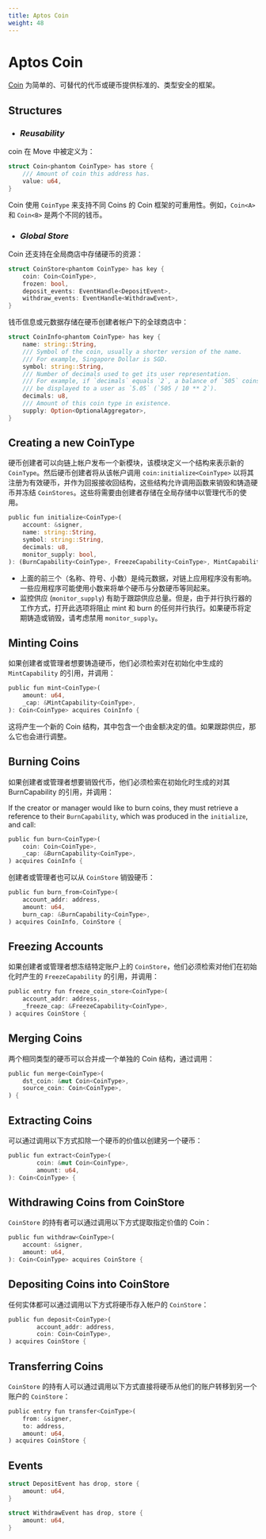 ```yaml
---
title: Aptos Coin
weight: 48
---
```


# Aptos Coin

[Coin](https://github.com/aptos-labs/aptos-core/blob/main/aptos-move/framework/aptos-framework/sources/coin.move) 为简单的、可替代的代币或硬币提供标准的、类型安全的框架。
<!-- [Coin](https://github.com/aptos-labs/aptos-core/blob/main/aptos-move/framework/aptos-framework/sources/coin.move) provides a standard, typesafe framework for simple, fungible tokens or coins. -->

## Structures <a href="#structures" id="structures"></a>

* ### _Reusability_ <a href="#reusability" id="reusability"></a>

<!-- A coin is defined in Move as: -->
coin 在 Move 中被定义为：

```rust
struct Coin<phantom CoinType> has store {
    /// Amount of coin this address has.
    value: u64,
}
```

Coin 使用 `CoinType` 来支持不同 Coins 的 Coin 框架的可重用性。例如，`Coin<A>` 和 `Coin<B>` 是两个不同的钱币。

<!-- A Coin uses the `CoinType` to support re-usability of the Coin framework for distinct Coins. For example, `Coin<A>` and `Coin<B>` are two distinct coins. -->

* ### _Global Store_ <a href="#reusability" id="reusability"></a>

<!-- Coin also supports a resource for storing coins in global store: -->
Coin 还支持在全局商店中存储硬币的资源：

```rust
struct CoinStore<phantom CoinType> has key {
    coin: Coin<CoinType>,
    frozen: bool,
    deposit_events: EventHandle<DepositEvent>,
    withdraw_events: EventHandle<WithdrawEvent>,
}
```

钱币信息或元数据存储在硬币创建者帐户下的全球商店中：
<!-- Coin information or metadata is stored in global store under the coin creators account: -->

```rust
struct CoinInfo<phantom CoinType> has key {
    name: string::String,
    /// Symbol of the coin, usually a shorter version of the name.
    /// For example, Singapore Dollar is SGD.
    symbol: string::String,
    /// Number of decimals used to get its user representation.
    /// For example, if `decimals` equals `2`, a balance of `505` coins should
    /// be displayed to a user as `5.05` (`505 / 10 ** 2`).
    decimals: u8,
    /// Amount of this coin type in existence.
    supply: Option<OptionalAggregator>,
}
```

## Creating a new CoinType <a href="#creating-a-new-cointype" id="creating-a-new-cointype"></a>

硬币创建者可以向链上帐户发布一个新模块，该模块定义一个结构来表示新的 `CoinType`。然后硬币创建者将从该帐户调用 `coin:initialize<CoinType>` 以将其注册为有效硬币，并作为回报接收回结构，这些结构允许调用函数来销毁和铸造硬币并冻结 `CoinStores`。这些将需要由创建者存储在全局存储中以管理代币的使用。

<!-- A coin creator can publish to an on-chain account a new module that defines a struct to represent a new `CoinType`. The coin creator will then call `coin:initialize<CoinType>` from that account to register this as a valid coin, and in return receive back structs that enable calling the functions to burn and mint coins and freeze `CoinStore`s. These will need to be stored in global storage by the creator to manage the use of the coin. -->

```rust
public fun initialize<CoinType>(
    account: &signer,
    name: string::String,
    symbol: string::String,
    decimals: u8,
    monitor_supply: bool,
): (BurnCapability<CoinType>, FreezeCapability<CoinType>, MintCapability<CoinType>) {
```

* 上面的前三个（名称、符号、小数）是纯元数据，对链上应用程序没有影响。一些应用程序可能使用小数来将单个硬币与分数硬币等同起来。
* 监控供应 (`monitor_supply`) 有助于跟踪供应总量。但是，由于并行执行器的工作方式，打开此选项将阻止 mint 和 burn 的任何并行执行。如果硬币将定期铸造或销毁，请考虑禁用 `monitor_supply`。

<!-- * The first three of the above (`name`, `symbol`, `decimals`) are purely metadata and have no impact for on-chain applications. Some applications may use decimal to equate a single Coin from fractional coin. -->
<!-- * Monitoring supply (`monitor_supply`) helps track total coins in supply. However, due to the way the parallel executor works, turning on this option will prevent any parallel execution of mint and burn. If the coin will be regularly minted or burned, consider disabling `monitor_supply`. -->

## Minting Coins <a href="#minting-coins" id="minting-coins"></a>

如果创建者或管理者想要铸造硬币，他们必须检索对在初始化中生成的 `MintCapability` 的引用，并调用：

<!-- If the creator or manager would like to mint coins, they must retrieve a reference to their `MintCapability`, which was produced in the `initialize`, and call: -->

```rust
public fun mint<CoinType>(
    amount: u64,
    _cap: &MintCapability<CoinType>,
): Coin<CoinType> acquires CoinInfo {
```

<!-- This will produce a new Coin struct containing a value as dictated by the `amount`. If supply is tracked, then it will also be adjusted. -->
这将产生一个新的 Coin 结构，其中包含一个由金额决定的值。如果跟踪供应，那么它也会进行调整。

## Burning Coins[​](https://aptos.dev/standards/aptos-coin#burning-coins) <a href="#burning-coins" id="burning-coins"></a>

如果创建者或管理者想要销毁代币，他们必须检索在初始化时生成的对其 BurnCapability 的引用，并调用：

If the creator or manager would like to burn coins, they must retrieve a reference to their `BurnCapability`, which was produced in the `initialize`, and call:

```rust
public fun burn<CoinType>(
    coin: Coin<CoinType>,
    _cap: &BurnCapability<CoinType>,
) acquires CoinInfo {
```

创建者或管理者也可以从 `CoinStore` 销毁硬币：

<!-- The creator or manager can also burn coins from a `CoinStore`: -->

```rust
public fun burn_from<CoinType>(
    account_addr: address,
    amount: u64,
    burn_cap: &BurnCapability<CoinType>,
) acquires CoinInfo, CoinStore {
```

## Freezing Accounts[​](https://aptos.dev/standards/aptos-coin#freezing-accounts) <a href="#freezing-accounts" id="freezing-accounts"></a>

<!-- If the creator or manager would like to freeze a `CoinStore` on a specific account, they must retrieve a reference to their `FreezeCapability`, which was produced in `initialize`, and call: -->
<!-- 冻结账户  -->
如果创建者或管理者想冻结特定账户上的 `CoinStore`，他们必须检索对他们在初始化时产生的 `FreezeCapability` 的引用，并调用：

```rust
public entry fun freeze_coin_store<CoinType>(
    account_addr: address,
    _freeze_cap: &FreezeCapability<CoinType>,
) acquires CoinStore {
```

## Merging Coins[​](https://aptos.dev/standards/aptos-coin#merging-coins) <a href="#merging-coins" id="merging-coins"></a>

<!-- Two coins of the same type can be merged into a single Coin struct that represents the accumulated value of the two coins independently by calling: -->

两个相同类型的硬币可以合并成一个单独的 Coin 结构，通过调用：

```rust
public fun merge<CoinType>(
    dst_coin: &mut Coin<CoinType>,
    source_coin: Coin<CoinType>,
) {
```

## Extracting Coins[​](https://aptos.dev/standards/aptos-coin#extracting-coins) <a href="#extracting-coins" id="extracting-coins"></a>

<!-- A Coin can have value deducted to create another Coin by calling: -->
可以通过调用以下方式扣除一个硬币的价值以创建另一个硬币：

```rust
public fun extract<CoinType>(
        coin: &mut Coin<CoinType>,
        amount: u64,
): Coin<CoinType> {
```

## Withdrawing Coins from CoinStore[​](https://aptos.dev/standards/aptos-coin#withdrawing-coins-from-coinstore) <a href="#withdrawing-coins-from-coinstore" id="withdrawing-coins-from-coinstore"></a>

`CoinStore` 的持有者可以通过调用以下方式提取指定价值的 Coin：
<!-- A holder of a `CoinStore` can extract a Coin of a specified value by calling: -->

```rust
public fun withdraw<CoinType>(
    account: &signer,
    amount: u64,
): Coin<CoinType> acquires CoinStore {
```

## Depositing Coins into CoinStore[​](https://aptos.dev/standards/aptos-coin#depositing-coins-into-coinstore) <a href="#depositing-coins-into-coinstore" id="depositing-coins-into-coinstore"></a>

<!-- Any entity can deposit coins into an account’s `CoinStore` by calling: -->
任何实体都可以通过调用以下方式将硬币存入帐户的 `CoinStore`：

```rust
public fun deposit<CoinType>(
        account_addr: address,
        coin: Coin<CoinType>,
) acquires CoinStore {
```

## Transferring Coins[​](https://aptos.dev/standards/aptos-coin#transferring-coins) <a href="#transferring-coins" id="transferring-coins"></a>

`CoinStore` 的持有人可以通过调用以下方式直接将硬币从他们的账户转移到另一个账户的 `CoinStore`：
<!-- A holder of a `CoinStore` can directly transfer coins from their account to another account’s `CoinStore` by calling: -->

```rust
public entry fun transfer<CoinType>(
    from: &signer,
    to: address,
    amount: u64,
) acquires CoinStore {
```

## Events[​](https://aptos.dev/standards/aptos-coin#events) <a href="#events" id="events"></a>

```rust
struct DepositEvent has drop, store {
    amount: u64,
}
```

```rust
struct WithdrawEvent has drop, store {
    amount: u64,
}
```
